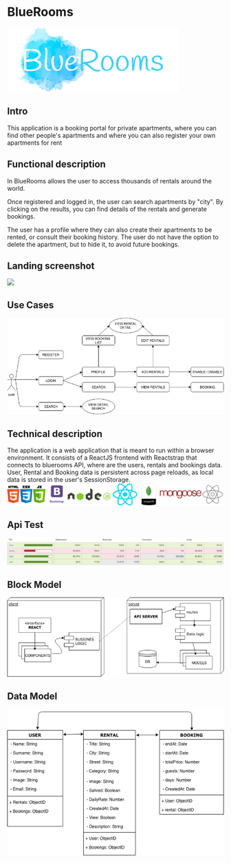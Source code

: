 # BlueRooms

![](images/logo.png)

## Intro
This application is a booking portal for private apartments, where you can find other people's apartments and where you can also register your own apartments for rent

## Functional description
In BlueRooms allows the user to access thousands of rentals around the world.

Once registered and logged in, the user can search apartments by "city". By clicking on the results, you can find details of the rentals and generate bookings.

The user has a profile where they can also create their apartments to be rented, or consult their booking history. The user do not have the option to delete the apartment, but to hide it, to avoid future bookings.

## Landing screenshot

![](images/screenshot.png)

## Use Cases

![](images/use-cases.png)

## Technical description

The application is a web application that is meant to run within a browser environment. It consists of a ReactJS frontend with Reactstrap that connects to bluerooms API, where are the users, rentals and bookings data.
User, Rental and Booking data is persistent across page reloads, as local data is stored in the user's SessionStorage.
![](images/slidesLogos.png)

## Api Test

![](images/NYC.png)

## Block Model

![](images/block-model.png)

## Data Model

![](images/data-model.png)